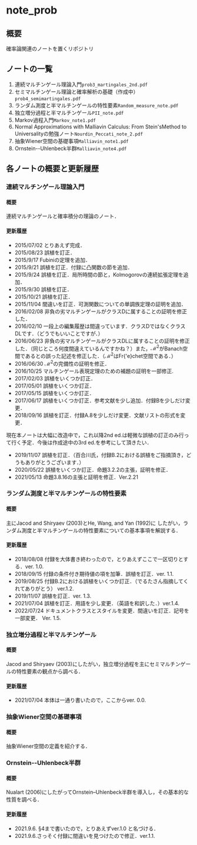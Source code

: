 # note_prob

## 概要

確率論関連のノートを置くリポジトリ

## ノートの一覧

1. 連続マルチンゲール理論入門`prob3_martingales_2nd.pdf`
2. セミマルチンゲール理論と確率解析の基礎（作成中）`prob4_semimartingales.pdf`
3. ランダム測度と半マルチンゲールの特性要素`Random_measure_note.pdf`
4. 独立増分過程と半マルチンゲール`PII_note.pdf`
5. Markov過程入門`Markov_note1.pdf`
6. Normal Approximations with Malliavin Calculus:  From Stein'sMethod to Universalityの勉強ノート`Nourdin_Peccati_note_2.pdf`
7. 抽象Wiener空間の基礎事項`Malliavin_note1.pdf`
8. Ornstein--Uhlenbeck半群`Malliavin_note4.pdf`

## 各ノートの概要と更新履歴

### 連続マルチンゲール理論入門

#### 概要

連続マルチンゲールと確率積分の理論のノート．

#### 更新履歴

- 2015/07/02 とりあえず完成．
- 2015/08/23 誤植を訂正．
- 2015/9/17 Fubiniの定理を追加．  
- 2015/9/21 誤植を訂正．付録に凸関数の節を追加．  
- 2015/9/24 誤植を訂正．局所時間の節と，Kolmogorovの連続拡張定理を追加．  
- 2015/9/30 誤植を訂正．  
- 2015/10/21 誤植を訂正．
- 2015/11/04 間違いを訂正．可測関数についての単調族定理の証明を追加．
- 2016/02/08 非負の劣マルチンゲールがクラスDに属することの証明を修正した．
- 2016/02/10 一段上の編集履歴は間違っています．クラスDではなくクラスDLです．（どうでもいいことですが．）
- 2016/06/23 非負の劣マルチンゲールがクラスDLに属することの証明を修正した．（同じところ何度間違えているんですかね？）また，$\mathscr{M}^2$がBanach空間であるとの誤った記述を修正した．（$\mathscr{M}^2$はFr{\'e}chet空間である．）  
- 2016/06/30 $\mathscr{M}^2$の完備性の証明を修正．
- 2016/10/25 マルチンゲール表現定理のための補題の証明を一部修正.  
- 2017/02/03 誤植をいくつか訂正．  
- 2017/05/01 誤植をいくつか訂正．
- 2017/05/15 誤植をいくつか訂正．
- 2017/06/17 誤植をいくつか訂正．参考文献を少し追加．付録Bを少しだけ変更．  
- 2018/09/16 誤植を訂正．付録A.8を少しだけ変更．文献リストの形式を変更．  
  
現在本ノートは大幅に改造中で，これ以降2nd ed.は軽微な誤植の訂正のみ行って行く予定．今後は作成途中の3rd ed.を参考にして頂きたい．

- 2019/11/07 誤植を訂正．（百合川氏，付録B.2における誤植をご指摘頂き，どうもありがとうございます．）  
- 2020/05/22 誤植をいくつか訂正．命題3.2.2の主張，証明を修正．
- 2021/05/13 命題3.8.16の主張と証明を修正．Ver.2.21

### ランダム測度と半マルチンゲールの特性要素

#### 概要

主にJacod and Shiryaev (2003)とHe, Wang, and Yan (1992)に
したがい，ランダム測度と半マルチンゲールの特性要素についての基本事項を解説する．

#### 更新履歴

- 2018/08/08 付録を大体書き終わったので，とりあえずここで一区切りとする．ver. 1.0.
- 2018/09/15 付録の条件付き期待値の項を加筆．誤植を訂正．ver. 1.1.
- 2019/08/25 付録B.2における誤植をいくつか訂正．（でるたさん指摘してくれてありがとう）  ver.1.2.
- 2019/11/07 誤植を訂正．ver. 1.3.
- 2021/07/04 誤植を訂正．用語を少し変更．（英語を和訳した．）ver.1.4.
- 2022/07/24 ドキュメントクラスとスタイルを変更．間違いを訂正．記号を一部変更． Ver. 1.5.

### 独立増分過程と半マルチンゲール

#### 概要

Jacod and Shiryaev (2003)にしたがい，独立増分過程を主にセミマルチンゲールの特性要素の観点から調べる．

#### 更新履歴

- 2021/07/04 本体は一通り書いたので，ここからver. 0.0.

### 抽象Wiener空間の基礎事項

#### 概要

抽象Wiener空間の定義を紹介する．

### Ornstein--Uhlenbeck半群

#### 概要

Nualart (2006)にしたがってOrnstein–Uhlenbeck半群を導入し，その基本的な性質を調べる．

#### 更新履歴

- 2021.9.6. §4まで書いたので，とりあえずver.1.0 と名づける．
- 2021.9.6.さっそく付録に間違いを見つけたので修正．ver.1.1.

